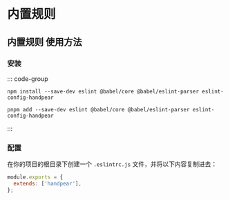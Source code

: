 # 内置规则

## 内置规则 使用方法

### 安装

::: code-group

```shell [npm]
npm install --save-dev eslint @babel/core @babel/eslint-parser eslint-config-handpear
```

```shell [pnpm]
pnpm add --save-dev eslint @babel/core @babel/eslint-parser eslint-config-handpear
```

:::

### 配置

在你的项目的根目录下创建一个 `.eslintrc.js` 文件，并将以下内容复制进去：

```js
module.exports = {
  extends: ['handpear'],
};
```
